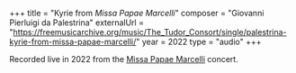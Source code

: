 +++
title = "Kyrie from <em>Missa Papae Marcelli</em>"
composer = "Giovanni Pierluigi da Palestrina"
externalUrl = "https://freemusicarchive.org/music/The_Tudor_Consort/single/palestrina-kyrie-from-missa-papae-marcelli/"
year = 2022
type = "audio"
+++

Recorded live in 2022 from the [Missa Papae Marcelli](/performances/2022/missa-papae-marcelli/) concert.